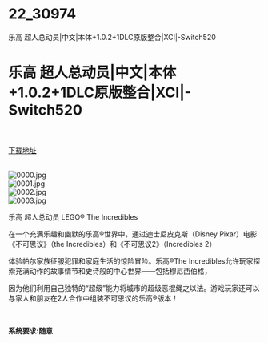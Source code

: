 # 22_30974
乐高 超人总动员|中文|本体+1.0.2+1DLC原版整合|XCI|-Switch520
# 乐高 超人总动员|中文|本体+1.0.2+1DLC原版整合|XCI|-Switch520
 <br/></br>
[下载地址](https://www.switch520.cc/article/30974 "下载地址")
<br/></br>

<p><img title="0000.jpg" src="https://www.switch520.cc/muke_img/2022_05_09_8b78dd2c59318.jpg" alt="0000.jpg"><br>
<img title="0001.jpg" src="https://www.switch520.cc/muke_img/2022_05_09_f20861661a636.jpg" alt="0001.jpg"><br>
<img title="0002.jpg" src="https://www.switch520.cc/muke_img/2022_05_09_343b2f9cbe647.jpg" alt="0002.jpg"><br>
<img title="0003.jpg" src="https://www.switch520.cc/muke_img/2022_05_09_9ead339e4607e.jpg" alt="0003.jpg"></p>
<p>乐高 超人总动员 LEGO® The Incredibles</p>
<p>在一个充满乐趣和幽默的乐高®世界中，通过迪士尼皮克斯（Disney Pixar）电影《不可思议》（the Incredibles）和《不可思议2》（Incredibles 2）</p>
<p>体验帕尔家族征服犯罪和家庭生活的惊险冒险。乐高®The Incredibles允许玩家探索充满动作的故事情节和史诗般的中心世界——包括穆尼西伯格，</p>
<p>因为他们利用自己独特的“超级”能力将城市的超级恶棍绳之以法。游戏玩家还可以与家人和朋友在2人合作中组装不可思议的乐高®版本！</p>
<p>&nbsp;</p>
<p><strong>系统要求:随意</strong></p>



